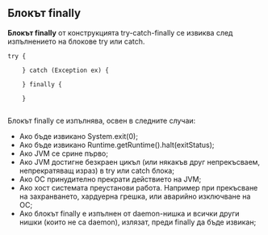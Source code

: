 ## Блокът finally

__Блокът finally__ от конструкцията try-catch-finally се извиква след изпълнението на блокове try или catch.

````
try {
     
    } catch (Exception ex) {
    
    } finally {
     
    }
    
````

Блокът finally се изпълнява, освен в следните случаи:

+ Ако бъде извикано System.exit(0);
+ Ако бъде извикано Runtime.getRuntime().halt(exitStatus);
+ Ако JVM се срине първо;
+ Ако JVM достигне безкраен цикъл (или някакъв друг непрекъсваем, непрекратяващ израз) в try или catch блока;
+ Ако ОС принудително прекрати действието на JVM;
+ Ако хост системата преустанови работа. Например при прекъсване на захранването, хардуерна грешка, или аварийно изключване на ОС;
+ Ако блокът finally е изпълнен от daemon-нишка и всички други нишки (които не са daemon), излязат, преди finally да бъде извикан;